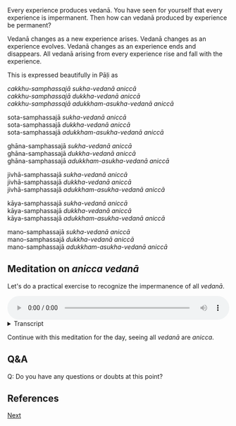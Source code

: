 Every experience produces vedanā. You have seen for yourself that every experience is impermanent. Then how can vedanā produced by experience be permanent?

Vedanā changes as a new experience arises. Vedanā changes as an experience evolves. Vedanā changes as an experience ends and disappears. All vedanā arising from every experience rise and fall with the experience. 

This is expressed beautifully in Pāḷi as

*cakkhu-samphassajā* *sukha-vedanā* *aniccā*  
*cakkhu-samphassajā* *dukkha-vedanā* *aniccā*  
*cakkhu-samphassajā* *adukkham-asukha-vedanā* *aniccā*  

sota-samphassajā *sukha-vedanā* *aniccā*  
sota-samphassajā *dukkha-vedanā* *aniccā*  
sota-samphassajā *adukkham-asukha-vedanā* *aniccā*  

ghāna-samphassajā *sukha-vedanā* *aniccā*  
ghāna-samphassajā *dukkha-vedanā* *aniccā*  
ghāna-samphassajā *adukkham-asukha-vedanā* *aniccā*  

jivhā-samphassajā *sukha-vedanā* *aniccā*  
jivhā-samphassajā *dukkha-vedanā* *aniccā*  
jivhā-samphassajā *adukkham-asukha-vedanā* *aniccā*  

kāya-samphassajā *sukha-vedanā* *aniccā*  
kāya-samphassajā *dukkha-vedanā* *aniccā*  
kāya-samphassajā *adukkham-asukha-vedanā* *aniccā*  

mano-samphassajā *sukha-vedanā* *aniccā*  
mano-samphassajā *dukkha-vedanā* *aniccā*  
mano-samphassajā *adukkham-asukha-vedanā* *aniccā*  

## Meditation on *anicca *vedanā**

Let's do a practical exercise to recognize the impermanence of all *vedanā*.


<audio controls style="width: 100%; max-width: 600px;">
    <source src="https://github.com/bdhrs/meditation-course-on-the-six-senses/releases/download/audio-assets/06-02-vedana-anicca.mp3" type="audio/mpeg">
</audio>



<details>
<summary>Transcript</summary>


This is a practical exercise in learning to recognize how all *vedanā* are impermanent. 

To do this we will 
1. name the channel of experience,
2. name the type of *vedanā*,
3. and recognize that it is *anicca*.

Let's go through it step by step to clearly identify that all *vedanā* are *anicca*.

---

When any experience occurs, 

First note the channel. Eye, ear, nose, tongue, body, or mind. 

Then note the vedanā, pleasant, unpleasant or neutral, *sukha*, *dukkha*, *adukkham-asukha* or *neva*.

Then recognize that the *vedanā* is impermanent, it arises, it changes, it disappears. *vedanā aniccā*.

---

Let's start with the sense of sight. 

Open your eyes and take a look around you. 

When seeing something, note the channel as *cakkhu*, eye channel or eye.

Then note the vedanā, pleasant or *sukha*, unpleasant or *dukkha*, neutral *adukkham-asukha* or *neva*.

Then recognize that the *vedanā* is impermanent, it arises, it changes, it disappears. *vedanā aniccā*.

As a new experience arises, *vedanā* changes. As the experience evolves, *vedanā* changes. As an experience ends and disappears, *vedanā* changes.

Pay attention to your visual experiences in this way for a minute.

All *vedanā* that arise from seeing are *anicca*.

---
Let's move on to the sense of hearing. 

Take a listen to the sounds around you.

When hearing something, note the channel as *sota*, or ear channel, or ear. 

Then note the vedanā, pleasant or *sukha*, unpleasant or *dukkha*, neutral *adukkham-asukha* or *neva*.

Then recognize that the *vedanā* is impermanent, it arises, it changes, it disappears. *vedanā aniccā*.

As a new experience arises, *vedanā* changes. As the experience evolves, *vedanā* changes. As an experience ends and disappears, *vedanā* changes.

Pay attention to your auditory experiences in this way for a minute.

See for yourself that *vedanā* that arise from hearing are *anicca*.


---
Let's move on to the sense of smell. 

Take a deep inhalation and smell your environment. 

When smelling something, note the channel as *ghāna*, nose channel, or nose. 

Then note the vedanā, pleasant or *sukha*, unpleasant or *dukkha*, neutral *adukkham-asukha* or *neva*.

Most importantly recognize that the *vedanā* is impermanent, it arises, it changes, it disappears. *vedanā aniccā*.

As a new experience arises, *vedanā* changes. As the experience evolves, *vedanā* changes. As an experience ends and disappears, *vedanā* changes.

Pay attention to your smelling experiences in this way for a minute.

All *vedanā* that arise from smelling are *anicca*.

---
Let's move on to the sense of taste. 

Taste whatever is in your mouth right now.

When tasting something, note the channel as *jivhā*, or tongue channel, or tongue. 

Then note the vedanā, pleasant or *sukha*, unpleasant or *dukkha*, neutral *adukkham-asukha* or *neva*.

Then recognize that the *vedanā* is impermanent, it arises, it changes, it disappears. *vedanā aniccā*.

As a new experience arises, *vedanā* changes. As the experience evolves, *vedanā* changes. As an experience ends and disappears, *vedanā* changes.

Pay attention to your taste experiences in this way for a minute.

All *vedanā* that arise from tasting are *anicca*.

---

Let's move on to tactile sense.

Feel your body, it is full of physical sensations.

When feeling a physical sensation, note the channel as *kāya*, body channel, or body. 

Then note the type of vedanā, pleasant or *sukha*, unpleasant or *dukkha*, neutral *adukkham-asukha* or *neva*.

Then recognize that the *vedanā* is impermanent, it arises, it changes, it disappears. *vedanā aniccā*.

As a new experience arises, *vedanā* changes. As the experience evolves, *vedanā* changes. As an experience ends and disappears, *vedanā* changes.

Pay attention to your bodily experiences in this way for a minute.

All *vedanā* that arise from feeling physical sensations are *anicca*.

---
Finally we come to the mind.

Give full attention to your mental experiences, they are always changing.

When knowing some mental phenomena, note the channel as *mano*, mind channel, or mind. 

Then note the vedanā, pleasant or *sukha*, unpleasant or *dukkha*, neutral *adukkham-asukha* or *neva*.

Then recognize that the *vedanā* is impermanent, it arises, it changes, it disappears. *vedanā aniccā*.

As a new experience arises, *vedanā* changes. As the experience evolves, *vedanā* changes. As an experience ends and disappears, *vedanā* changes.

Pay attention to your mental experiences in this way for a minute.

See for yourself, all *vedanā* that arise from mental experience are *anicca*.

---
Now come back to open awareness.

Pay attention to anything to whatever is happening right now. 

First note the channel. Eye, ear, nose, tongue, body, or mind. 

Then note the vedanā, pleasant or *sukha*, unpleasant or *dukkha*, neutral *adukkham-asukha* or *neva*.

Then recognize that the *vedanā* is impermanent, it arises, it changes, it disappears. *vedanā aniccā*.

As a new experience arises, *vedanā* changes. As the experience evolves, *vedanā* changes. As an experience ends and disappears, *vedanā* changes.

Keep on paying attention to your experiences in this way. 

See for yourself, all *vedanā* are *anicca*.

---

Keep training yourself to recognize all *vedanā* as *anicca*.

First name the channel of experience

Then name the type of *vedanā*.

Then recognize that it is *anicca*, it arise, changes and disappears. 

All *vedanā* are *anicca*.



---

</details>

Continue with this meditation for the day, seeing all *vedanā* are *anicca*.

## Q&A

Q: Do you have any questions or doubts at this point?

## References


<a href="6.3. Giving Up Interest in Anicca.html">Next</a>

